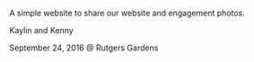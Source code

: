 A simple website to share our website and engagement photos.

Kaylin and Kenny

September 24, 2016 @ Rutgers Gardens
